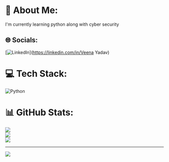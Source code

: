 # 💫 About Me:
I'm currently learning python along with cyber security


## 🌐 Socials:
[![LinkedIn](https://img.shields.io/badge/LinkedIn-%230077B5.svg?logo=linkedin&logoColor=white)](https://linkedin.com/in/Veena Yadav) 

# 💻 Tech Stack:
![Python](https://img.shields.io/badge/python-3670A0?style=flat&logo=python&logoColor=ffdd54)
# 📊 GitHub Stats:
![](https://github-readme-stats.vercel.app/api?username=VeenaAHYadav&theme=transparent&hide_border=false&include_all_commits=true&count_private=false)<br/>
![](https://github-readme-streak-stats.herokuapp.com/?user=VeenaAHYadav&theme=transparent&hide_border=false)<br/>
![](https://github-readme-stats.vercel.app/api/top-langs/?username=VeenaAHYadav&theme=transparent&hide_border=false&include_all_commits=true&count_private=false&layout=compact)

---
[![](https://visitcount.itsvg.in/api?id=VeenaAHYadav&icon=10&color=1)](https://visitcount.itsvg.in)

<!-- Proudly created with GPRM ( https://gprm.itsvg.in ) -->
